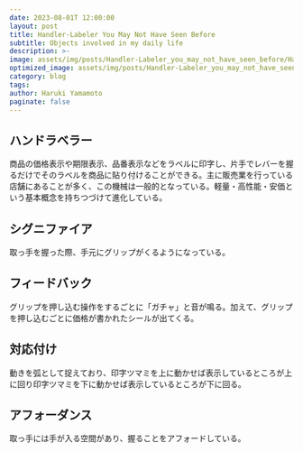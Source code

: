 ```yaml
---
date: 2023-08-01T 12:00:00
layout: post
title: Handler-Labeler You May Not Have Seen Before
subtitle: Objects involved in my daily life
description: >-
image: assets/img/posts/Handler-Labeler_you_may_not_have_seen_before/Handler-Labeler_you_may_not_have_seen_before.png
optimized_image: assets/img/posts/Handler-Labeler_you_may_not_have_seen_before/Handler-Labeler_you_may_not_have_seen_before_resized_thumbnail.png
category: blog
tags: 
author: Haruki Yamamoto
paginate: false
---
```


## ハンドラベラー

商品の価格表示や期限表示、品番表示などをラベルに印字し、片手でレバーを握るだけでそのラベルを商品に貼り付けることができる。主に販売業を行っている店舗にあることが多く、この機械は一般的となっている。軽量・高性能・安価という基本概念を持ちつづけて進化している。

## シグニファイア

取っ手を握った際、手元にグリップがくるようになっている。

## フィードバック

グリップを押し込む操作をするごとに「ガチャ」と音が鳴る。加えて、グリップを押し込むごとに価格が書かれたシールが出てくる。

## 対応付け

動きを弧として捉えており、印字ツマミを上に動かせば表示しているところが上に回り印字ツマミを下に動かせば表示しているところが下に回る。

## アフォーダンス

取っ手には手が入る空間があり、握ることをアフォードしている。